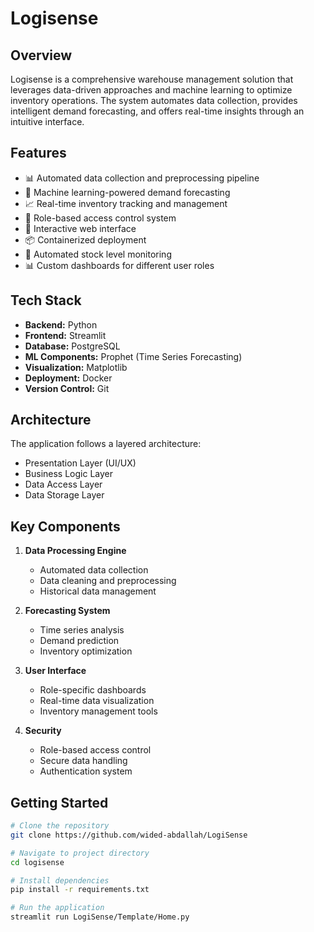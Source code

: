 # Logisense

## Overview
Logisense is a comprehensive warehouse management solution that leverages data-driven approaches and machine learning to optimize inventory operations. The system automates data collection, provides intelligent demand forecasting, and offers real-time insights through an intuitive interface.

## Features
- 📊 Automated data collection and preprocessing pipeline
- 🤖 Machine learning-powered demand forecasting
- 📈 Real-time inventory tracking and management
- 👥 Role-based access control system
- 📱 Interactive web interface
- 📦 Containerized deployment
- 🔄 Automated stock level monitoring
- 📊 Custom dashboards for different user roles

## Tech Stack
- **Backend:** Python
- **Frontend:** Streamlit
- **Database:** PostgreSQL
- **ML Components:** Prophet (Time Series Forecasting)
- **Visualization:** Matplotlib
- **Deployment:** Docker
- **Version Control:** Git

## Architecture
The application follows a layered architecture:
- Presentation Layer (UI/UX)
- Business Logic Layer
- Data Access Layer
- Data Storage Layer

## Key Components
1. **Data Processing Engine**
   - Automated data collection
   - Data cleaning and preprocessing
   - Historical data management

2. **Forecasting System**
   - Time series analysis
   - Demand prediction
   - Inventory optimization

3. **User Interface**
   - Role-specific dashboards
   - Real-time data visualization
   - Inventory management tools

4. **Security**
   - Role-based access control
   - Secure data handling
   - Authentication system

## Getting Started
```bash
# Clone the repository
git clone https://github.com/wided-abdallah/LogiSense

# Navigate to project directory
cd logisense

# Install dependencies
pip install -r requirements.txt

# Run the application
streamlit run LogiSense/Template/Home.py

